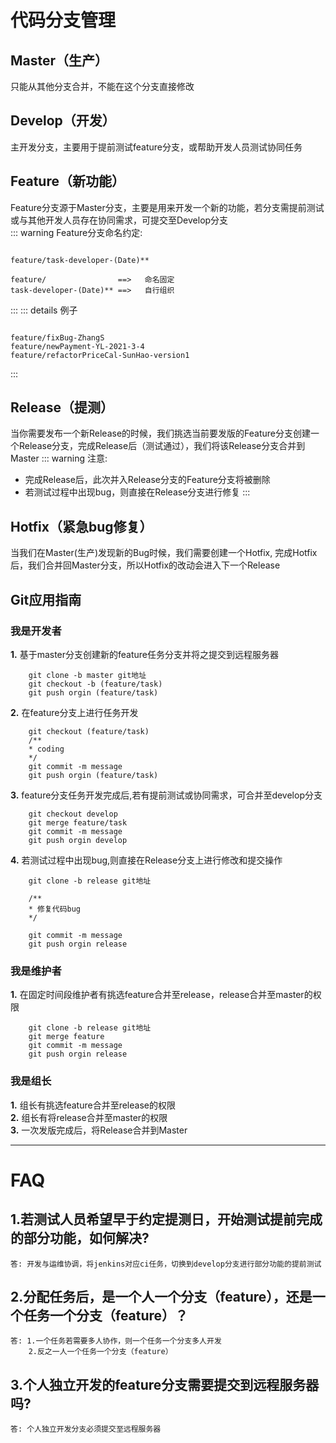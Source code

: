 # 代码分支管理

## Master（生产）
只能从其他分支合并，不能在这个分支直接修改

## Develop（开发）
主开发分支，主要用于提前测试feature分支，或帮助开发人员测试协同任务

## Feature（新功能）
Feature分支源于Master分支，主要是用来开发一个新的功能，若分支需提前测试或与其他开发人员存在协同需求，可提交至Develop分支</br>
::: warning Feature分支命名约定:
```shell script

feature/task-developer-(Date)** 

feature/                ==>   命名固定
task-developer-(Date)** ==>   自行组织
```
:::
::: details 例子
```shell script

feature/fixBug-ZhangS 
feature/newPayment-YL-2021-3-4 
feature/refactorPriceCal-SunHao-version1
```

:::

## Release（提测）
当你需要发布一个新Release的时候，我们挑选当前要发版的Feature分支创建一个Release分支，完成Release后（测试通过），我们将该Release分支合并到Master
::: warning 注意:
- 完成Release后，此次并入Release分支的Feature分支将被删除
- 若测试过程中出现bug，则直接在Release分支进行修复
:::
## Hotfix（紧急bug修复）
当我们在Master(生产)发现新的Bug时候，我们需要创建一个Hotfix, 完成Hotfix后，我们合并回Master分支，所以Hotfix的改动会进入下一个Release

## Git应用指南
### 我是开发者
**1.** 基于master分支创建新的feature任务分支并将之提交到远程服务器</br>
``` shell script
    git clone -b master git地址
    git checkout -b (feature/task)
    git push orgin (feature/task)
```
**2.** 在feature分支上进行任务开发</br>
``` shell script
    git checkout (feature/task)
    /**
    * coding 
    */
    git commit -m message
    git push orgin (feature/task)
```
**3.** feature分支任务开发完成后,若有提前测试或协同需求，可合并至develop分支</br>
``` shell script
    git checkout develop
    git merge feature/task
    git commit -m message
    git push orgin develop
```
**4.** 若测试过程中出现bug,则直接在Release分支上进行修改和提交操作</br>
``` shell script
    git clone -b release git地址

    /**
    * 修复代码bug
    */

    git commit -m message
    git push orgin release
```
### 我是维护者
**1.** 在固定时间段维护者有挑选feature合并至release，release合并至master的权限</br>
``` shell script
    git clone -b release git地址
    git merge feature
    git commit -m message
    git push orgin release
```
### 我是组长
**1.** 组长有挑选feature合并至release的权限</br>
**2.** 组长有将release合并至master的权限</br>
**3.** 一次发版完成后，将Release合并到Master</br>


---

# FAQ
## 1.若测试人员希望早于约定提测日，开始测试提前完成的部分功能，如何解决?
    答: 开发与运维协调，将jenkins对应ci任务，切换到develop分支进行部分功能的提前测试
## 2.分配任务后，是一个人一个分支（feature），还是一个任务一个分支（feature）？
    答: 1.一个任务若需要多人协作，则一个任务一个分支多人开发
        2.反之一人一个任务一个分支（feature）
## 3.个人独立开发的feature分支需要提交到远程服务器吗?
    答: 个人独立开发分支必须提交至远程服务器


